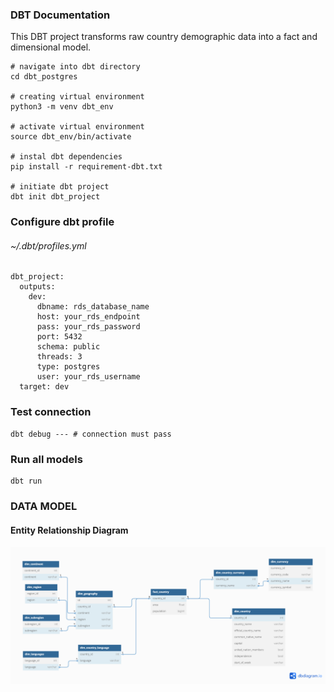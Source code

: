 ### DBT Documentation

This DBT project transforms raw country demographic data into a fact and dimensional model.

```
# navigate into dbt directory
cd dbt_postgres

# creating virtual environment
python3 -m venv dbt_env

# activate virtual environment
source dbt_env/bin/activate

# instal dbt dependencies
pip install -r requirement-dbt.txt

# initiate dbt project
dbt init dbt_project
```

### Configure dbt profile
###### ~/.dbt/profiles.yml
```
dbt_project:
  outputs:
    dev:
      dbname: rds_database_name
      host: your_rds_endpoint
      pass: your_rds_password
      port: 5432
      schema: public
      threads: 3
      type: postgres
      user: your_rds_username
  target: dev
```

### Test connection
```
dbt debug --- # connection must pass
```

### Run all models
```
dbt run
```

### DATA MODEL
#### Entity Relationship Diagram

![relationshipflow](/images/erd.png)

